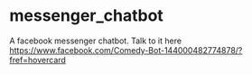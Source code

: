 # messenger_chatbot
A facebook messenger chatbot. Talk to it here  https://www.facebook.com/Comedy-Bot-144000482774878/?fref=hovercard
